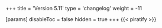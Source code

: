 +++
title = 'Version 5.11'
type = 'changelog'
weight = -11

[params]
  disableToc = false
  hidden = true
+++
{{< piratify >}}

